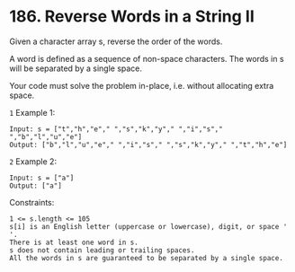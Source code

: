 # 186. Reverse Words in a String II

Given a character array s, reverse the order of the words.

A word is defined as a sequence of non-space characters. The words in s will be separated by a single space.

Your code must solve the problem in-place, i.e. without allocating extra space.

`1` Example 1:

```
Input: s = ["t","h","e"," ","s","k","y"," ","i","s"," ","b","l","u","e"]
Output: ["b","l","u","e"," ","i","s"," ","s","k","y"," ","t","h","e"]
```

`2` Example 2:

```
Input: s = ["a"]
Output: ["a"]
```

Constraints:

```
1 <= s.length <= 105
s[i] is an English letter (uppercase or lowercase), digit, or space ' '.
There is at least one word in s.
s does not contain leading or trailing spaces.
All the words in s are guaranteed to be separated by a single space.
```
